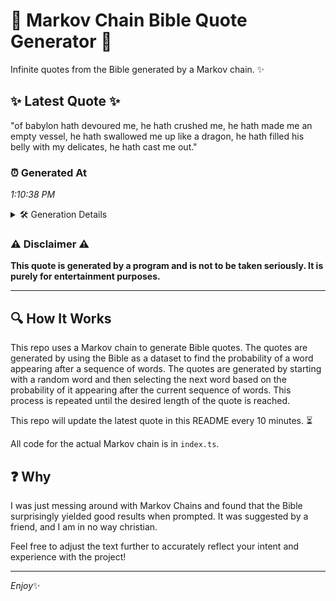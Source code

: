 # 📖 Markov Chain Bible Quote Generator 📖

Infinite quotes from the Bible generated by a Markov chain. ✨

## ✨ Latest Quote ✨
"of babylon hath devoured me, he hath crushed me, he hath made me an empty vessel, he hath swallowed me up like a dragon, he hath filled his belly with my delicates, he hath cast me out."

### ⏰ Generated At
*1:10:38 PM*

<details>
    <summary>🛠️ Generation Details</summary>
    <p>
        <strong>🌱 Seed:</strong> of<br>
        <strong>🔄 Iterations:</strong> 36<br>
        <strong>📜 Context History:</strong><br>[ of ]: babylon<br>[ of, babylon ]: hath<br>[ of, babylon, hath ]: devoured<br>[ of, babylon, hath, devoured ]: me,<br>[ of, babylon, hath, devoured, me, ]: he<br>[ of, babylon, hath, devoured, me,, he ]: hath<br>[ babylon, hath, devoured, me,, he, hath ]: crushed<br>[ hath, devoured, me,, he, hath, crushed ]: me,<br>[ devoured, me,, he, hath, crushed, me, ]: he<br>[ me,, he, hath, crushed, me,, he ]: hath<br>[ he, hath, crushed, me,, he, hath ]: made<br>[ hath, crushed, me,, he, hath, made ]: me<br>[ crushed, me,, he, hath, made, me ]: an<br>[ me,, he, hath, made, me, an ]: empty<br>[ he, hath, made, me, an, empty ]: vessel,<br>[ hath, made, me, an, empty, vessel, ]: he<br>[ made, me, an, empty, vessel,, he ]: hath<br>[ me, an, empty, vessel,, he, hath ]: swallowed<br>[ an, empty, vessel,, he, hath, swallowed ]: me<br>[ empty, vessel,, he, hath, swallowed, me ]: up<br>[ vessel,, he, hath, swallowed, me, up ]: like<br>[ he, hath, swallowed, me, up, like ]: a<br>[ hath, swallowed, me, up, like, a ]: dragon,<br>[ swallowed, me, up, like, a, dragon, ]: he<br>[ me, up, like, a, dragon,, he ]: hath<br>[ up, like, a, dragon,, he, hath ]: filled<br>[ like, a, dragon,, he, hath, filled ]: his<br>[ a, dragon,, he, hath, filled, his ]: belly<br>[ dragon,, he, hath, filled, his, belly ]: with<br>[ he, hath, filled, his, belly, with ]: my<br>[ hath, filled, his, belly, with, my ]: delicates,<br>[ filled, his, belly, with, my, delicates, ]: he<br>[ his, belly, with, my, delicates,, he ]: hath<br>[ belly, with, my, delicates,, he, hath ]: cast<br>[ with, my, delicates,, he, hath, cast ]: me<br>[ my, delicates,, he, hath, cast, me ]: out.<br>
    </p>
</details>

### ⚠️ Disclaimer ⚠️
**This quote is generated by a program and is not to be taken seriously. It is purely for entertainment purposes.**

---

## 🔍 How It Works

This repo uses a Markov chain to generate Bible quotes. The quotes are generated by using the Bible as a dataset to find the probability of a word appearing after a sequence of words. The quotes are generated by starting with a random word and then selecting the next word based on the probability of it appearing after the current sequence of words. This process is repeated until the desired length of the quote is reached.

This repo will update the latest quote in this README every 10 minutes. ⏳

All code for the actual Markov chain is in `index.ts`.

## ❓ Why

I was just messing around with Markov Chains and found that the Bible surprisingly yielded good results when prompted. 
It was suggested by a friend, and I am in no way christian.

Feel free to adjust the text further to accurately reflect your intent and experience with the project!

---

*Enjoy*✨
